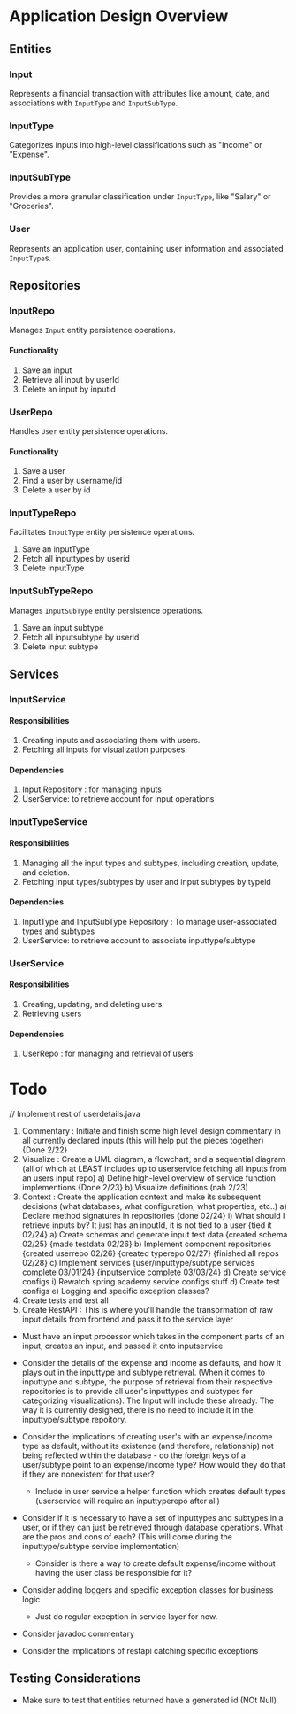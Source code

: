 # Application Design Overview

## Entities

### Input
Represents a financial transaction with attributes like amount, date, and associations with `InputType` and `InputSubType`.

### InputType
Categorizes inputs into high-level classifications such as "Income" or "Expense".

### InputSubType
Provides a more granular classification under `InputType`, like "Salary" or "Groceries".

### User
Represents an application user, containing user information and associated `InputType`s.

## Repositories

### InputRepo
Manages `Input` entity persistence operations.
#### Functionality
1) Save an input
2) Retrieve all input by userId
3) Delete an input by inputid

### UserRepo
Handles `User` entity persistence operations.
#### Functionality
1) Save a user 
2) Find a user by username/id
3) Delete a user by id  

### InputTypeRepo
Facilitates `InputType` entity persistence operations.
1) Save an inputType
2) Fetch all inputtypes by userid
3) Delete inputType

### InputSubTypeRepo
Manages `InputSubType` entity persistence operations.
1) Save an input subtype
2) Fetch all inputsubtype by userid
3) Delete input subtype

## Services

### InputService
#### Responsibilities
1) Creating inputs and associating them with users.
2) Fetching all inputs for visualization purposes.
#### Dependencies
1) Input Repository : for managing inputs
2) UserService: to retrieve account for input operations

### InputTypeService
#### Responsibilities
1) Managing all the input types and subtypes, including creation, update, and deletion.
2) Fetching input types/subtypes by user and input subtypes by typeid
#### Dependencies
1) InputType and InputSubType Repository : To manage user-associated types and subtypes
2) UserService: to retrieve account to associate inputtype/subtype


### UserService
#### Responsibilities
1) Creating, updating, and deleting users.
2) Retrieving users
#### Dependencies
1) UserRepo : for managing and retrieval of users










# Todo
// Implement rest of userdetails.java 
1) Commentary : Initiate and finish some high level design commentary in all currently declared inputs (this will help put the pieces together) {Done 2/22}
2) Visualize : Create a UML diagram, a flowchart, and a sequential diagram (all of which at LEAST includes up to userservice fetching all inputs from an users input repo)
  a) Define high-level overview of service function implementions {Done 2/23}
  b) Visualize definitions (nah 2/23)
2) Context : Create the application context and make its subsequent decisions (what databases, what configuration, what properties, etc..)
  a) Declare method signatures in repositories {done 02/24}
      i) What should I retrieve inputs by? It just has an inputId, it is not tied to a user {tied it 02/24}
  a) Create schemas and generate input test data {created schema 02/25} {made testdata 02/26}
  b) Implement component repositories {created userrepo 02/26} {created typerepo 02/27} {finished all repos 02/28}
  c) Implement services {user/inputtype/subtype services complete 03/01/24}  {inputservice complete 03/03/24}
  d) Create service configs
    i) Rewatch spring academy service configs stuff
  d) Create test configs
  e) Logging and specific exception classes?
3) Create tests and test all
4) Create RestAPI : This is where you'll handle the transormation of raw input details from frontend and pass it to the service layer
* Must have an input processor which takes in the component parts of an input, creates an input, and passed it onto inputservice


* Consider the details of the expense and income as defaults, and how it plays out in the inputtype and subtype retrieval. (When it comes to inputtype and subtype, the purpose of retrieval from their respective repositories is to provide all user's inputtypes and subtypes for categorizing visualizations). The Input will include these already. The way it is currently designed, there is no need to include it in the inputtype/subtype repoitory.

* Consider the implications of creating user's with an expense/income type as default, without its existence (and therefore, relationship) not being reflected within the database - do the foreign keys of a user/subtype point to an expense/income type? How would they do that if they are nonexistent for that user?
   + Include in user service a helper function which creates default types (userservice will require an inputtyperepo after all)

* Consider if it is necessary to have a set of inputtypes and subtypes in a user, or if they can just be retrieved through database operations. What are the pros and cons of each? (This will come during the inputtype/subtype service implementation)
   + Consider is there a way to create default expense/income without having the user class be responsible for it?
* Consider adding loggers and specific exception classes for business logic
   + Just do regular exception in service layer for now.
* Consider javadoc commentary
* Consider the implications of restapi catching specific exceptions


## Testing Considerations
* Make sure to test that entities returned have a generated id (NOt Null)